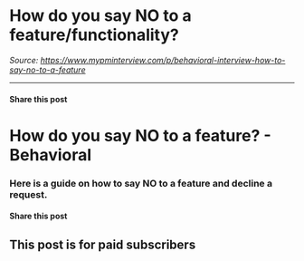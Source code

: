 # How do you say NO to a feature/functionality?

*Source: https://www.mypminterview.com/p/behavioral-interview-how-to-say-no-to-a-feature*

---

#### Share this post

# How do you say NO to a feature? - Behavioral

### Here is a guide on how to say NO to a feature and decline a request.

#### Share this post

## This post is for paid subscribers

